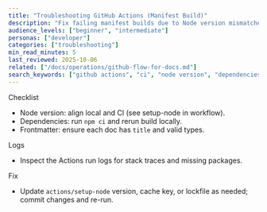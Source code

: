```yaml
---
title: "Troubleshooting GitHub Actions (Manifest Build)"
description: "Fix failing manifest builds due to Node version mismatches, missing deps, or frontmatter errors."
audience_levels: ["beginner", "intermediate"]
personas: ["developer"]
categories: ["troubleshooting"]
min_read_minutes: 5
last_reviewed: 2025-10-06
related: ["/docs/operations/github-flow-for-docs.md"]
search_keywords: ["github actions", "ci", "node version", "dependencies", "frontmatter"]
---
```


Checklist

- Node version: align local and CI (see setup-node in workflow).
- Dependencies: run `npm ci` and rerun build locally.
- Frontmatter: ensure each doc has `title` and valid types.

Logs

- Inspect the Actions run logs for stack traces and missing packages.

Fix

- Update `actions/setup-node` version, cache key, or lockfile as needed; commit changes and re-run.

